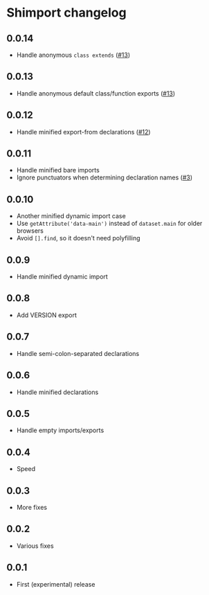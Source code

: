 # Shimport changelog

## 0.0.14

* Handle anonymous `class extends` ([#13](https://github.com/Rich-Harris/shimport/issues/13))

## 0.0.13

* Handle anonymous default class/function exports ([#13](https://github.com/Rich-Harris/shimport/issues/13))

## 0.0.12

* Handle minified export-from declarations ([#12](https://github.com/Rich-Harris/shimport/pull/12))

## 0.0.11

* Handle minified bare imports
* Ignore punctuators when determining declaration names ([#3](https://github.com/Rich-Harris/shimport/issues/3))

## 0.0.10

* Another minified dynamic import case
* Use `getAttribute('data-main')` instead of `dataset.main` for older browsers
* Avoid `[].find`, so it doesn't need polyfilling

## 0.0.9

* Handle minified dynamic import

## 0.0.8

* Add VERSION export

## 0.0.7

* Handle semi-colon-separated declarations

## 0.0.6

* Handle minified declarations

## 0.0.5

* Handle empty imports/exports

## 0.0.4

* Speed

## 0.0.3

* More fixes

## 0.0.2

* Various fixes

## 0.0.1

* First (experimental) release
